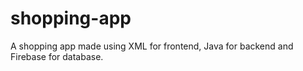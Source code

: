 # shopping-app

A shopping app made using XML for frontend, Java for backend and Firebase for database.
